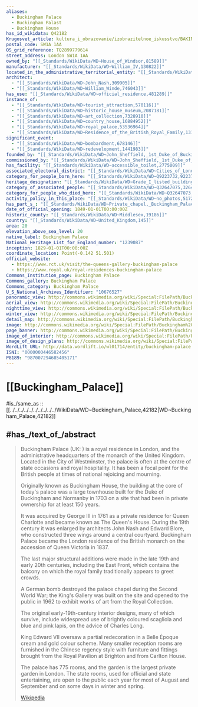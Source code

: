 ```yaml
---
aliases:
  - Buckingham Palace
  - Buckingham Palast
  - Buckingham House
has_id_wikidata: Q42182
Krugosvet_article: kultura_i_obrazovanie/izobrazitelnoe_iskusstvo/BAKINGEMSKI_DVORETS.html
postal_code: SW1A 1AA
OS_grid_reference: TQ2899779614
street_address: London SW1A 1AA
owned_by: "[[_Standards/WikiData/WD~House_of_Windsor,81589]]"
manufacturer: "[[_Standards/WikiData/WD~William_IV,130822]]"
located_in_the_administrative_territorial_entity: "[[_Standards/WikiData/WD~City_of_Westminster,179351]]"
architect:
  - "[[_Standards/WikiData/WD~John_Nash,309905]]"
  - "[[_Standards/WikiData/WD~William_Winde,746043]]"
has_use: "[[_Standards/WikiData/WD~official_residence,481289]]"
instance_of:
  - "[[_Standards/WikiData/WD~tourist_attraction,570116]]"
  - "[[_Standards/WikiData/WD~historic_house_museum,2087181]]"
  - "[[_Standards/WikiData/WD~art_collection,7328910]]"
  - "[[_Standards/WikiData/WD~country_house,16884952]]"
  - "[[_Standards/WikiData/WD~royal_palace,53536964]]"
  - "[[_Standards/WikiData/WD~Residence_of_the_British_Royal_Family,131986827]]"
significant_event:
  - "[[_Standards/WikiData/WD~bombardment,678146]]"
  - "[[_Standards/WikiData/WD~redevelopment,1441983]]"
founded_by: "[[_Standards/WikiData/WD~John_Sheffield,_1st_Duke_of_Buckingham_and_Normanby,2736244]]"
commissioned_by: "[[_Standards/WikiData/WD~John_Sheffield,_1st_Duke_of_Buckingham_and_Normanby,2736244]]"
has_facility: "[[_Standards/WikiData/WD~accessible_toilet,2775009]]"
associated_electoral_district: "[[_Standards/WikiData/WD~Cities_of_London_and_Westminster,3235346]]"
category_for_people_born_here: "[[_Standards/WikiData/WD~Q9223732,9223732]]"
heritage_designation: "[[_Standards/WikiData/WD~Grade_I_listed_building,15700818]]"
category_of_associated_people: "[[_Standards/WikiData/WD~Q32647075,32647075]]"
category_for_people_who_died_here: "[[_Standards/WikiData/WD~Q32647073,32647073]]"
activity_policy_in_this_place: "[[_Standards/WikiData/WD~no_photos,51728721]]"
has_part_s_: "[[_Standards/WikiData/WD~Private_chapel,_Buckingham_Palace,129984886]]"
date_of_official_opening: 1849-01-01T00:00:00Z
historic_county: "[[_Standards/WikiData/WD~Middlesex,19186]]"
country: "[[_Standards/WikiData/WD~United_Kingdom,145]]"
area: 20
elevation_above_sea_level: 20
native_label: Buckingham Palace
National_Heritage_List_for_England_number: "1239087"
inception: 1829-01-01T00:00:00Z
coordinate_location: Point(-0.142 51.501)
official_website:
  - https://www.rct.uk/visit/the-queens-gallery-buckingham-palace
  - https://www.royal.uk/royal-residences-buckingham-palace
Commons_Institution_page: Buckingham Palace
Commons_gallery: Buckingham Palace
Commons_category: Buckingham Palace
U_S_National_Archives_Identifier: "10676527"
panoramic_view: http://commons.wikimedia.org/wiki/Special:FilePath/Buckingham%20Palace%20-%20panorama%2035608874896.jpg
aerial_view: http://commons.wikimedia.org/wiki/Special:FilePath/Buckingham%20Palace%20aerial%20view%202016%20%28cropped%29.jpg
nighttime_view: http://commons.wikimedia.org/wiki/Special:FilePath/Buckingham%20Palace%20at%20night.jpg
winter_view: http://commons.wikimedia.org/wiki/Special:FilePath/Buckingham%20Palace%20in%20snow%203.jpg
detail_map: http://commons.wikimedia.org/wiki/Special:FilePath/Buckingham%20Palace%20Map.svg
image: http://commons.wikimedia.org/wiki/Special:FilePath/Buckingham%20Palace%2C%20London%20-%20April%202009.jpg
page_banner: http://commons.wikimedia.org/wiki/Special:FilePath/Buckinghampalace%20banner.jpg
image_of_interior: http://commons.wikimedia.org/wiki/Special:FilePath/P052411LJ-0751%20%285835926297%29.jpg
image_of_design_plans: http://commons.wikimedia.org/wiki/Special:FilePath/Plan%20of%20Buckingham%20palace.gif
WordLift_URL: http://data.wordlift.io/wl01714/entity/buckingham-palace
ISNI: "0000000446582456"
P8189: "987007294685405171"
---
```


# [[Buckingham_Palace]] 

#is_/same_as :: [[../../../../../../../../../../WikiData/WD~Buckingham_Palace,42182|WD~Buckingham_Palace,42182]] 

## #has_/text_of_/abstract 

> Buckingham Palace (UK: ) is a royal residence in London, 
> and the administrative headquarters of the monarch of the United Kingdom. 
> Located in the City of Westminster, 
> the palace is often at the centre of state occasions and royal hospitality. 
> It has been a focal point for the British people at times of national rejoicing and mourning.
>
> Originally known as Buckingham House, 
> the building at the core of today's palace was a large townhouse 
> built for the Duke of Buckingham and Normanby in 1703 
> on a site that had been in private ownership for at least 150 years. 
> 
> It was acquired by George III in 1761 as a private residence for Queen Charlotte 
> and became known as The Queen's House. 
> During the 19th century it was enlarged by architects John Nash and Edward Blore, 
> who constructed three wings around a central courtyard. 
> Buckingham Palace became the London residence of the British monarch 
> on the accession of Queen Victoria in 1837.
>
> The last major structural additions were made in the late 19th and early 20th centuries, 
> including the East Front, which contains the balcony 
> on which the royal family traditionally appears to greet crowds. 
> 
> A German bomb destroyed the palace chapel during the Second World War; 
> the King's Gallery was built on the site and opened to the public in 1962 
> to exhibit works of art from the Royal Collection.
>
> The original early-19th-century interior designs, many of which survive, 
> include widespread use of brightly coloured scagliola and blue and pink lapis, 
> on the advice of Charles Long. 
> 
> King Edward VII oversaw a partial redecoration in a Belle Époque cream and gold colour scheme. 
> Many smaller reception rooms are furnished in the Chinese regency style 
> with furniture and fittings brought from the Royal Pavilion at Brighton and from Carlton House. 
> 
> The palace has 775 rooms, and the garden is the largest private garden in London. 
> The state rooms, used for official and state entertaining, 
> are open to the public each year for most of August and September 
> and on some days in winter and spring.
>
> [Wikipedia](https://en.wikipedia.org/wiki/Buckingham%20Palace) 


